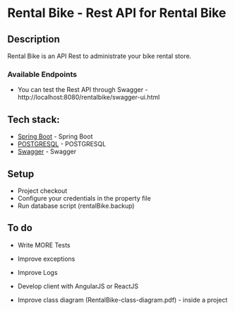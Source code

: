 # Rental Bike - Rest API for Rental Bike 
## Description

Rental Bike is an API Rest to administrate your bike rental store.

### Available Endpoints

  - You can test the Rest API through Swagger - http://localhost:8080/rentalbike/swagger-ui.html 

## Tech stack:

* [Spring Boot] - Spring Boot
* [POSTGRESQL] - POSTGRESQL
* [Swagger] - Swagger

## Setup

  - Project checkout
  - Configure your credentials in the property file
  - Run database script (rentalBike.backup)

## To do

 - Write MORE Tests
 - Improve exceptions
 - Improve Logs
 - Develop client with AngularJS or ReactJS
 - Improve class diagram (RentalBike-class-diagram.pdf) - inside a project

   [Spring Boot]: <https://spring.io/projects/spring-boot>
   [POSTGRESQL]: <https://www.postgresql.org/>
   [Swagger]: <https://swagger.io/>


